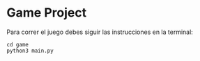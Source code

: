 # Game Project 

Para correr el juego debes siguir las instrucciones en la terminal:

```
cd game
python3 main.py
```